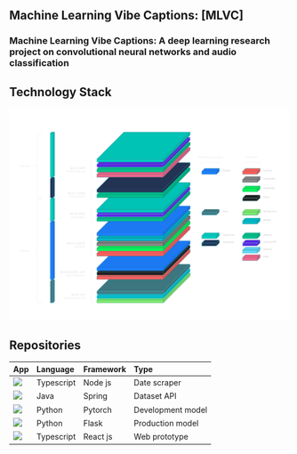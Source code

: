 ## Machine Learning Vibe Captions: [MLVC]
### Machine Learning Vibe Captions: A deep learning research project on convolutional neural networks and audio classification


## Technology Stack
![Technology Stack](/assets/repo-stack-dark.drawio.png)

## Repositories

| App                                                                          | Language   | Framework | Type              |
|:-----------------------------------------------------------------------------|:-----------|:----------|:------------------|
| ![](https://img.shields.io/static/v1?label=&message=MLVC-SND&color=ee3377)   | Typescript | Node js   | Date scraper      |
| ![](https://img.shields.io/static/v1?label=&message=MLVC-API&color=80EA6E)   | Java       | Spring    | Dataset API       |
| ![](https://img.shields.io/static/v1?label=&message=MLVC-AUDIO&color=1E7FFF) | Python     | Pytorch   | Development model |
| ![](https://img.shields.io/static/v1?label=&message=MLVC-MODEL&color=635BFF) | Python     | Flask     | Production model  |
| ![](https://img.shields.io/static/v1?label=&message=MLVC-APP&color=3CA6A6)   | Typescript | React js  | Web prototype     |

